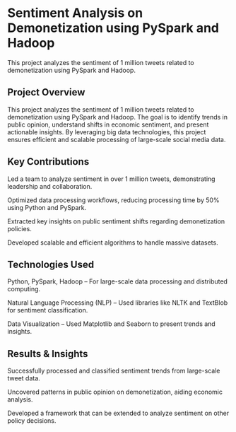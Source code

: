 # Sentiment Analysis on Demonetization using PySpark and Hadoop
This project analyzes the sentiment of 1 million tweets related to demonetization using PySpark and Hadoop.

## Project Overview

This project analyzes the sentiment of 1 million tweets related to demonetization using PySpark and Hadoop. The goal is to identify trends in public opinion, understand shifts in economic sentiment, and present actionable insights. By leveraging big data technologies, this project ensures efficient and scalable processing of large-scale social media data.

## Key Contributions

Led a team to analyze sentiment in over 1 million tweets, demonstrating leadership and collaboration.

Optimized data processing workflows, reducing processing time by 50% using Python and PySpark.

Extracted key insights on public sentiment shifts regarding demonetization policies.

Developed scalable and efficient algorithms to handle massive datasets.

## Technologies Used

Python, PySpark, Hadoop – For large-scale data processing and distributed computing.

Natural Language Processing (NLP) – Used libraries like NLTK and TextBlob for sentiment classification.

Data Visualization – Used Matplotlib and Seaborn to present trends and insights.

## Results & Insights

Successfully processed and classified sentiment trends from large-scale tweet data.

Uncovered patterns in public opinion on demonetization, aiding economic analysis.

Developed a framework that can be extended to analyze sentiment on other policy decisions.
